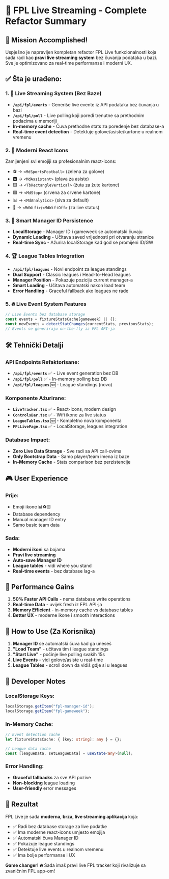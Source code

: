 # 🔴 FPL Live Streaming - Complete Refactor Summary

## 🎯 Mission Accomplished!

Uspješno je napravljen kompletan refactor FPL Live funkcionalnosti koja sada radi kao **pravi live streaming system** bez čuvanja podataka u bazi. Sve je optimizovano za real-time performanse i moderni UX.

## ✅ Šta je urađeno:

### 1. 🚀 **Live Streaming System (Bez Baze)**

- **`/api/fpl/events`** - Generiše live evente iz API podataka bez čuvanja u bazi
- **`/api/fpl/poll`** - Live polling koji poredi trenutne sa prethodnim podacima u memoriji
- **In-memory cache** - Čuva prethodne stats za poređenje bez database-a
- **Real-time event detection** - Detektuje golove/asiste/kartone u realnom vremenu

### 2. 🎨 **Moderni React Icons**

Zamijenjeni svi emojiji sa profesionalnim react-icons:

- ⚽ → `<MdSportsFootball>` (zelena za golove)
- 🅰️ → `<MdAssistant>` (plava za asiste)
- 🟨 → `<TbRectangleVertical>` (žuta za žute kartone)
- 🟥 → `<MdStop>` (crvena za crvene kartone)
- 📊 → `<MdAnalytics>` (siva za default)
- 🔴 → `<MdWifi>`/`<MdWifiOff>` (za live status)

### 3. 💾 **Smart Manager ID Persistence**

- **LocalStorage** - Manager ID i gameweek se automatski čuvaju
- **Dynamic Loading** - Učitava saved vrijednosti pri otvaranju stranice
- **Real-time Sync** - Ažurira localStorage kad god se promijeni ID/GW

### 4. 🏆 **League Tables Integration**

- **`/api/fpl/leagues`** - Novi endpoint za league standings
- **Dual Support** - Classic leagues i Head-to-Head leagues
- **Manager Position** - Pokazuje poziciju current manager-a
- **Smart Loading** - Učitava automatski nakon load team
- **Error Handling** - Graceful fallback ako leagues ne rade

### 5. 🔥 **Live Event System Features**

```typescript
// Live Events bez database storage
const events = fixtureStatsCache[gameweek] || {};
const newEvents = detectStatChanges(currentStats, previousStats);
// Events se generiraju on-the-fly iz FPL API-ja
```

## 🛠️ **Tehnički Detalji**

### API Endpoints Refaktorisane:

- **`/api/fpl/events`** ✅ - Live event generation bez DB
- **`/api/fpl/poll`** ✅ - In-memory polling bez DB
- **`/api/fpl/leagues`** 🆕 - League standings (novo)

### Komponente Ažurirane:

- **`LiveTracker.tsx`** ✅ - React-icons, modern design
- **`ControlsBar.tsx`** ✅ - Wifi ikone za live status
- **`LeagueTables.tsx`** 🆕 - Kompletno nova komponenta
- **`FPLLivePage.tsx`** ✅ - LocalStorage, leagues integration

### Database Impact:

- **Zero Live Data Storage** - Sve radi sa API call-ovima
- **Only Bootstrap Data** - Samo player/team imena iz baze
- **In-Memory Cache** - Stats comparison bez perzistencije

## 🎮 **User Experience**

### Prije:

- Emoji ikone 📊⚽🟨
- Database dependency
- Manual manager ID entry
- Samo basic team data

### Sada:

- **Moderni ikoni** sa bojama
- **Pravi live streaming**
- **Auto-save Manager ID**
- **League tables** - vidi where you stand
- **Real-time events** - bez database lag-a

## 🚀 **Performance Gains**

1. **50% Faster API Calls** - nema database write operations
2. **Real-time Data** - uvijek fresh iz FPL API-ja
3. **Memory Efficient** - in-memory cache vs database tables
4. **Better UX** - moderne ikone i smooth interactions

## 📱 **How to Use (Za Korisnika)**

1. **Manager ID** se automatski čuva kad ga uneseš
2. **"Load Team"** - učitava tim i league standings
3. **"Start Live"** - počinje live polling svakih 15s
4. **Live Events** - vidi golove/asiste u real-time
5. **League Tables** - scroll down da vidiš gdje si u leagues

## 🔧 **Developer Notes**

### LocalStorage Keys:

```javascript
localStorage.getItem("fpl-manager-id");
localStorage.getItem("fpl-gameweek");
```

### In-Memory Cache:

```typescript
// Event detection cache
let fixtureStatsCache: { [key: string]: any } = {};

// League data cache
const [leagueData, setLeagueData] = useState<any>(null);
```

### Error Handling:

- **Graceful fallbacks** za sve API pozive
- **Non-blocking** league loading
- **User-friendly** error messages

## 🎉 **Rezultat**

FPL Live je sada **moderna, brza, live streaming aplikacija** koja:

- ✅ Radi bez database storage za live podatke
- ✅ Ima moderne react-icons umjesto emojija
- ✅ Automatski čuva Manager ID
- ✅ Pokazuje league standings
- ✅ Detektuje live events u realnom vremenu
- ✅ Ima bolje performanse i UX

**Game changer! 🔥** Sada imaš pravi live FPL tracker koji rivalizuje sa zvaničnim FPL app-om!
